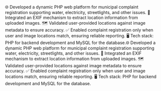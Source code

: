 🌐 Developed a dynamic PHP web platform for municipal complaint registration supporting water, electricity, streetlights, and other issues.
📸 Integrated an EXIF mechanism to extract location information from uploaded images.
🗺️ Validated user-provided locations against image metadata to ensure accuracy.
✅ Enabled complaint registration only when user and image locations match, ensuring reliable reporting.
🖥️ Tech stack: PHP for backend development and MySQL for the database.🌐 Developed a dynamic PHP web platform for municipal complaint registration supporting water, electricity, streetlights, and other issues. 📸 Integrated an EXIF mechanism to extract location information from uploaded images. 🗺️ Validated user-provided locations against image metadata to ensure accuracy. ✅ Enabled complaint registration only when user and image locations match, ensuring reliable reporting. 🖥️ Tech stack: PHP for backend development and MySQL for the database.
